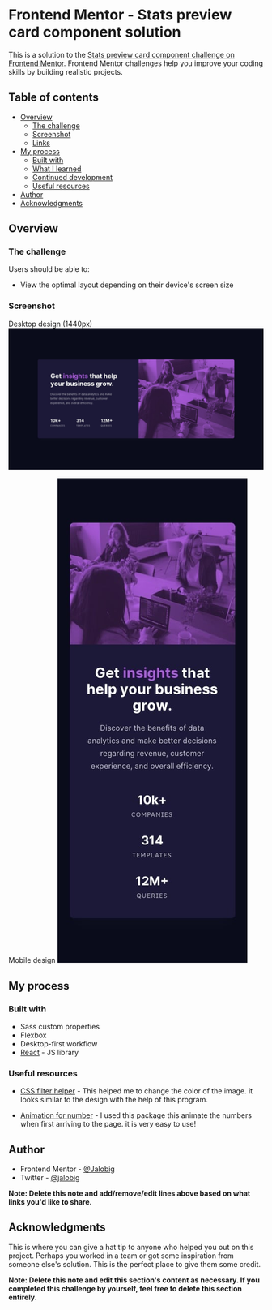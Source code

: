 # Frontend Mentor - Stats preview card component solution

This is a solution to the [Stats preview card component challenge on Frontend Mentor](https://www.frontendmentor.io/challenges/stats-preview-card-component-8JqbgoU62). Frontend Mentor challenges help you improve your coding skills by building realistic projects. 

## Table of contents

- [Overview](#overview)
  - [The challenge](#the-challenge)
  - [Screenshot](#screenshot)
  - [Links](#links)
- [My process](#my-process)
  - [Built with](#built-with)
  - [What I learned](#what-i-learned)
  - [Continued development](#continued-development)
  - [Useful resources](#useful-resources)
- [Author](#author)
- [Acknowledgments](#acknowledgments)


## Overview

### The challenge

Users should be able to:

- View the optimal layout depending on their device's screen size

### Screenshot
Desktop design (1440px)
![Desktop design](desktop-design.jpg)

Mobile design
![Mobile design](mobile-design.jpg)


## My process

### Built with

- Sass custom properties
- Flexbox
- Desktop-first workflow
- [React](https://reactjs.org/) - JS library


### Useful resources

- [CSS filter helper](https://isotropic.co/tool/hex-color-to-css-filter/) - This helped me to change the color of the image. it looks similar to the design with the help of this program. 

- [Animation for number](https://www.npmjs.com/package/use-animate-number) - I used this package this animate the numbers when first arriving to the page. it is very easy to use!


## Author

- Frontend Mentor - [@Jalobig](https://www.frontendmentor.io/profile/jalobig)
- Twitter - [@jalobig](https://www.twitter.com/jalobig)

**Note: Delete this note and add/remove/edit lines above based on what links you'd like to share.**

## Acknowledgments

This is where you can give a hat tip to anyone who helped you out on this project. Perhaps you worked in a team or got some inspiration from someone else's solution. This is the perfect place to give them some credit.

**Note: Delete this note and edit this section's content as necessary. If you completed this challenge by yourself, feel free to delete this section entirely.**
